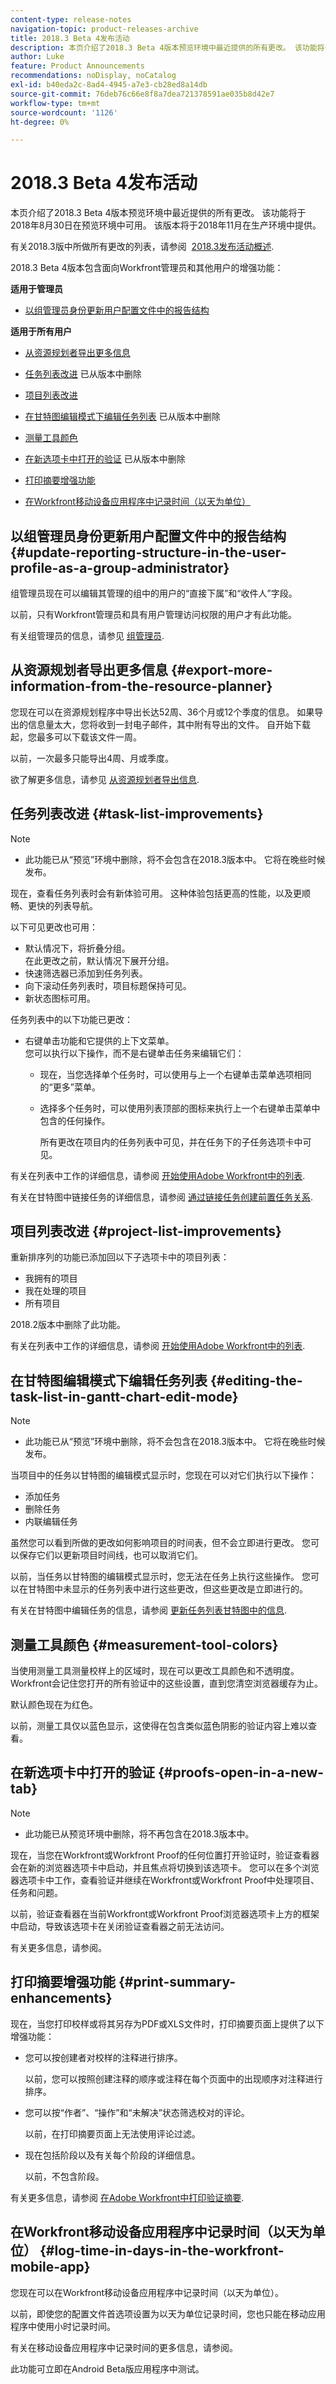 ```yaml
---
content-type: release-notes
navigation-topic: product-releases-archive
title: 2018.3 Beta 4发布活动
description: 本页介绍了2018.3 Beta 4版本预览环境中最近提供的所有更改。 该功能将于2018年8月30日在预览环境中可用。 该版本将于2018年11月在生产环境中提供。
author: Luke
feature: Product Announcements
recommendations: noDisplay, noCatalog
exl-id: b40eda2c-8ad4-4945-a7e3-cb28ed8a14db
source-git-commit: 76deb76c66e8f8a7dea721378591ae035b8d42e7
workflow-type: tm+mt
source-wordcount: '1126'
ht-degree: 0%

---
```


# 2018.3 Beta 4发布活动

本页介绍了2018.3 Beta 4版本预览环境中最近提供的所有更改。 该功能将于2018年8月30日在预览环境中可用。 该版本将于2018年11月在生产环境中提供。

有关2018.3版中所做所有更改的列表，请参阅  [2018.3发布活动概述](../../../../product-announcements/product-releases/quarterly-release-archive/2018.3-release-activity/2018.3-release-activity-overview.md).

2018.3 Beta 4版本包含面向Workfront管理员和其他用户的增强功能：

**适用于管理员**

* [以组管理员身份更新用户配置文件中的报告结构](#update-reporting-structure-in-the-user-profile-as-a-group-administrator) 

**适用于所有用户**

* [从资源规划者导出更多信息](#export-more-information-from-the-resource-planner)
* [任务列表改进](#task-list-improvements) 已从版本中删除
* [项目列表改进](#project-list-improvements)
* [在甘特图编辑模式下编辑任务列表](#editing-the-task-list-in-gantt-chart-edit-mode) 已从版本中删除
* [测量工具颜色](#measurement-tool-colors)
* [在新选项卡中打开的验证](#proofs-open-in-a-new-tab)  已从版本中删除

* [打印摘要增强功能](#print-summary-enhancements)
* [在Workfront移动设备应用程序中记录时间（以天为单位）](#log-time-in-days-in-the-workfront-mobile-app)

## 以组管理员身份更新用户配置文件中的报告结构 {#update-reporting-structure-in-the-user-profile-as-a-group-administrator}

组管理员现在可以编辑其管理的组中的用户的“直接下属”和“收件人”字段。

以前，只有Workfront管理员和具有用户管理访问权限的用户才有此功能。

有关组管理员的信息，请参见 [组管理员](../../../../administration-and-setup/manage-groups/group-roles/group-administrators.md).

## 从资源规划者导出更多信息 {#export-more-information-from-the-resource-planner}

您现在可以在资源规划程序中导出长达52周、36个月或12个季度的信息。 如果导出的信息量太大，您将收到一封电子邮件，其中附有导出的文件。 自开始下载起，您最多可以下载该文件一周。

以前，一次最多只能导出4周、月或季度。

欲了解更多信息，请参见 [从资源规划者导出信息](../../../../resource-mgmt/resource-planning/export-resource-planner.md).

## 任务列表改进 {#task-list-improvements}

>[!NOTE]
>
>* 此功能已从“预览”环境中删除，将不会包含在2018.3版本中。 它将在晚些时候发布。

现在，查看任务列表时会有新体验可用。 这种体验包括更高的性能，以及更顺畅、更快的列表导航。

以下可见更改也可用：

* 默认情况下，将折叠分组。\
  在此更改之前，默认情况下展开分组。
* 快速筛选器已添加到任务列表。
* 向下滚动任务列表时，项目标题保持可见。
* 新状态图标可用。

任务列表中的以下功能已更改：

* 右键单击功能和它提供的上下文菜单。\
  您可以执行以下操作，而不是右键单击任务来编辑它们：

   * 现在，当您选择单个任务时，可以使用与上一个右键单击菜单选项相同的“更多”菜单。
   * 选择多个任务时，可以使用列表顶部的图标来执行上一个右键单击菜单中包含的任何操作。

     所有更改在项目内的任务列表中可见，并在任务下的子任务选项卡中可见。

有关在列表中工作的详细信息，请参阅 [开始使用Adobe Workfront中的列表](../../../../workfront-basics/navigate-workfront/use-lists/view-items-in-a-list.md).

有关在甘特图中链接任务的详细信息，请参阅 [通过链接任务创建前置任务关系](../../../../manage-work/tasks/use-prdcssrs/create-predecessors-by-chaining-tasks.md).

## 项目列表改进 {#project-list-improvements}

重新排序列的功能已添加回以下子选项卡中的项目列表：

* 我拥有的项目
* 我在处理的项目
* 所有项目

2018.2版本中删除了此功能。

有关在列表中工作的详细信息，请参阅 [开始使用Adobe Workfront中的列表](../../../../workfront-basics/navigate-workfront/use-lists/view-items-in-a-list.md).

## 在甘特图编辑模式下编辑任务列表 {#editing-the-task-list-in-gantt-chart-edit-mode}

>[!NOTE]
>
>* 此功能已从“预览”环境中删除，将不会包含在2018.3版本中。 它将在晚些时候发布。

当项目中的任务以甘特图的编辑模式显示时，您现在可以对它们执行以下操作：

* 添加任务
* 删除任务
* 内联编辑任务

虽然您可以看到所做的更改如何影响项目的时间表，但不会立即进行更改。 您可以保存它们以更新项目时间线，也可以取消它们。

以前，当任务以甘特图的编辑模式显示时，您无法在任务上执行这些操作。 您可以在甘特图中未显示的任务列表中进行这些更改，但这些更改是立即进行的。

有关在甘特图中编辑任务的信息，请参阅 [更新任务列表甘特图中的信息](../../../../manage-work/gantt-chart/use-the-gantt-chart/update-info-task-list-gantt.md).

## 测量工具颜色 {#measurement-tool-colors}

当使用测量工具测量校样上的区域时，现在可以更改工具颜色和不透明度。 Workfront会记住您打开的所有验证中的这些设置，直到您清空浏览器缓存为止。

默认颜色现在为红色。

以前，测量工具仅以蓝色显示，这使得在包含类似蓝色阴影的验证内容上难以查看。

## 在新选项卡中打开的验证 {#proofs-open-in-a-new-tab}

>[!NOTE]
>
>* 此功能已从预览环境中删除，将不再包含在2018.3版本中。

现在，当您在Workfront或Workfront Proof的任何位置打开验证时，验证查看器会在新的浏览器选项卡中启动，并且焦点将切换到该选项卡。 您可以在多个浏览器选项卡中工作，查看验证并继续在Workfront或Workfront Proof中处理项目、任务和问题。

以前，验证查看器在当前Workfront或Workfront Proof浏览器选项卡上方的框架中启动，导致该选项卡在关闭验证查看器之前无法访问。

有关更多信息，请参阅。

## 打印摘要增强功能 {#print-summary-enhancements}

现在，当您打印校样或将其另存为PDF或XLS文件时，打印摘要页面上提供了以下增强功能：

* 您可以按创建者对校样的注释进行排序。

  以前，您可以按照创建注释的顺序或注释在每个页面中的出现顺序对注释进行排序。

* 您可以按“作者”、“操作”和“未解决”状态筛选校对的评论。

  以前，在打印摘要页面上无法使用评论过滤。

* 现在包括阶段以及有关每个阶段的详细信息。

  以前，不包含阶段。

有关更多信息，请参阅 [在Adobe Workfront中打印验证摘要](../../../../review-and-approve-work/proofing/managing-proofs-within-workfront/print-proof-summary-in-wf.md).

## 在Workfront移动设备应用程序中记录时间（以天为单位） {#log-time-in-days-in-the-workfront-mobile-app}

您现在可以在Workfront移动设备应用程序中记录时间（以天为单位）。 

以前，即使您的配置文件首选项设置为以天为单位记录时间，您也只能在移动应用程序中使用小时记录时间。

有关在移动设备应用程序中记录时间的更多信息，请参阅。 

此功能可立即在Android Beta版应用程序中测试。 
